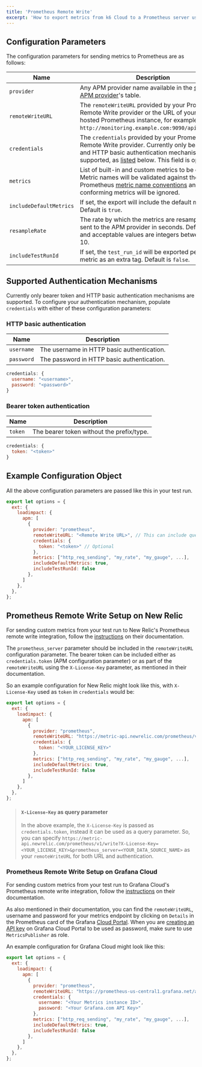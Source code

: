 ```yaml
---
title: 'Prometheus Remote Write'
excerpt: 'How to export metrics from k6 Cloud to a Prometheus server using Remote Write'
---
```


## Configuration Parameters

The configuration parameters for sending metrics to Prometheus are as follows:

| Name                    | Description                                                                                                                                                                                                                                                                                   |
| ----------------------- | --------------------------------------------------------------------------------------------------------------------------------------------------------------------------------------------------------------------------------------------------------------------------------------------- |
| `provider`              | Any APM provider name available in the [supported APM provider](/cloud/integrations/cloud-apm#supported-apm-providers)'s table.                                                                                                                                                               |
| `remoteWriteURL`        | The `remoteWriteURL` provided by your Prometheus Remote Write provider or the URL of your own self-hosted Prometheus instance, for example: `http://monitoring.example.com:9090/api/v1/write`.                                                                                                |
| `credentials`           | The `credentials` provided by your Prometheus Remote Write provider. Currently only bearer token and HTTP basic authentication mechanism are supported, as [listed](/cloud/integrations/cloud-apm/prometheus-remote-write#supported-authentication-mechanisms) below. This field is optional. |
| `metrics`               | List of built-in and custom metrics to be exported. Metric names will be validated against the Prometheus [metric name conventions](https://prometheus.io/docs/concepts/data_model/#metric-names-and-labels) and non-conforming metrics will be ignored.                                      |
| `includeDefaultMetrics` | If set, the export will include the default metrics. Default is `true`.                                                                                                                                                                                                                       |
| `resampleRate`          | The rate by which the metrics are resampled and sent to the APM provider in seconds. Default is 3 and acceptable values are integers between 1 and 10.                                                                                                                                        |
| `includeTestRunId`      | If set, the `test_run_id` will be exported per each metric as an extra tag. Default is `false`.                                                                                                                                                                                               |

## Supported Authentication Mechanisms

Currently only bearer token and HTTP basic authentication mechanisms are supported. To configure your authentication mechanism, populate `credentials` with either of these configuration parameters:

### HTTP basic authentication

| Name       | Description                                |
| ---------- | ------------------------------------------ |
| `username` | The username in HTTP basic authentication. |
| `password` | The password in HTTP basic authentication. |

```javascript
credentials: {
  username: "<username>",
  password: "<password>"
}
```

### Bearer token authentication

| Name    | Description                               |
| ------- | ----------------------------------------- |
| `token` | The bearer token without the prefix/type. |

```javascript
credentials: {
  token: "<token>"
}
```

## Example Configuration Object

All the above configuration parameters are passed like this in your test run.

```javascript
export let options = {
  ext: {
    loadimpact: {
      apm: [
        {
          provider: "prometheus",
          remoteWriteURL: "<Remote Write URL>", // This can include query-string parameters
          credentials: {
            token: "<token>" // Optional
          },
          metrics: ["http_req_sending", "my_rate", "my_gauge", ...],
          includeDefaultMetrics: true,
          includeTestRunId: false
        },
      ]
    },
  },
};
```

## Prometheus Remote Write Setup on New Relic

For sending custom metrics from your test run to New Relic's Prometheus remote write integration, follow the [instructions](https://docs.newrelic.com/docs/integrations/prometheus-integrations/install-configure-remote-write/set-your-prometheus-remote-write-integration/) on their documentation.

The `prometheus_server` parameter should be included in the `remoteWriteURL` configuration parameter. The bearer token can be included either as `credentials.token` (APM configuration parameter) or as part of the `remoteWriteURL` using the `X-License-Key` parameter, as mentioned in their documentation.

So an example configuration for New Relic might look like this, with `X-License-Key` used as `token` in `credentials` would be:

```javascript
export let options = {
  ext: {
    loadimpact: {
      apm: [
        {
          provider: "prometheus",
          remoteWriteURL: "https://metric-api.newrelic.com/prometheus/v1/write?prometheus_server=<YOUR_DATA_SOURCE_NAME>",
          credentials: {
            token: "<YOUR_LICENSE_KEY>"
          },
          metrics: ["http_req_sending", "my_rate", "my_gauge", ...],
          includeDefaultMetrics: true,
          includeTestRunId: false
        },
      ]
    },
  },
};
```

<Blockquote mod='info'>

#### `X-License-Key` as query parameter

In the above example, the `X-License-Key` is passed as `credentials.token`, instead it can be used as a query parameter. So, you can specify `https://metric-api.newrelic.com/prometheus/v1/write?X-License-Key=<YOUR_LICENSE_KEY>&prometheus_server=<YOUR_DATA_SOURCE_NAME>` as your `remoteWriteURL` for both URL and authentication.

</Blockquote>

### Prometheus Remote Write Setup on Grafana Cloud

For sending custom metrics from your test run to Grafana Cloud's Prometheus remote write integration, follow the [instructions](https://grafana.com/docs/grafana-cloud/metrics/prometheus/#sending-data-from-prometheus) on their documentation.

As also mentioned in their documentation, you can find the `remoteWriteURL`, username and password for your metrics endpoint by clicking on `Details` in the Prometheus card of the Grafana [Cloud Portal](https://grafana.com/docs/grafana-cloud/cloud-portal/). When you are [creating an API key](https://grafana.com/docs/grafana-cloud/cloud-portal/create-api-key/) on Grafana Cloud Portal to be used as password, make sure to use `MetricsPublisher` as role.

An example configuration for Grafana Cloud might look like this:

```javascript
export let options = {
  ext: {
    loadimpact: {
      apm: [
        {
          provider: "prometheus",
          remoteWriteURL: "https://prometheus-us-central1.grafana.net/api/prom/push",
          credentials: {
            username: "<Your Metrics instance ID>",
            password: "<Your Grafana.com API Key>"
          },
          metrics: ["http_req_sending", "my_rate", "my_gauge", ...],
          includeDefaultMetrics: true,
          includeTestRunId: false
        },
      ]
    },
  },
};
```
